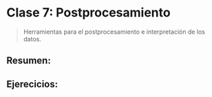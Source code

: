 # Clase 7: Postprocesamiento


> Herramientas para el postprocesamiento e interpretación de los datos.


## Resumen:


## Ejerecicios:
